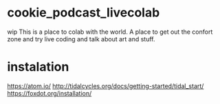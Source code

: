 # cookie_podcast_livecolab
wip This is a place to colab with the world. A place to get out the confort zone and try live coding and talk about art and stuff.



# instalation

https://atom.io/
http://tidalcycles.org/docs/getting-started/tidal_start/
https://foxdot.org/installation/
